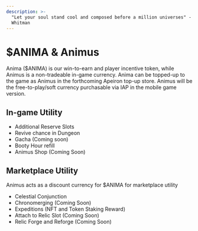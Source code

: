```yaml
---
description: >-
  "Let your soul stand cool and composed before a million universes" - Walt
  Whitman
---
```


# $ANIMA & Animus

Anima ($ANIMA) is our win-to-earn and player incentive token, while Animus is a non-tradeable in-game currency. Anima can be topped-up to the game as Animus in the forthcoming Apeiron top-up store. Animus will be the free-to-play/soft currency purchasable via IAP in the mobile game version.&#x20;

## In-game Utility&#x20;

* Additional Reserve Slots
* Revive chance in Dungeon&#x20;
* Gacha (Coming soon)&#x20;
* Booty Hour refill
* Animus Shop (Coming Soon)

## Marketplace Utility&#x20;

Animus acts as a discount currency for $ANIMA for marketplace utility&#x20;

* Celestial Conjunction
* Chronomerging (Coming Soon)&#x20;
* Expeditions (NFT and Token Staking Reward)&#x20;
* Attach to Relic Slot (Coming Soon)
* Relic Forge and Reforge (Coming Soon)

